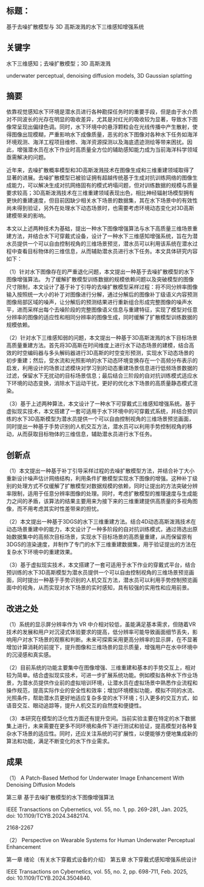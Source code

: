 ## 标题：
基于去噪扩散模型与 3D 高斯泼溅的水下三维感知增强系统

## 关键字
水下三维感知；去噪扩散模型；3D 高斯泼溅

underwater perceptual, denoising diffusion models, 3D Gaussian splatting

## 摘要

依靠视觉感知水下环境是潜水员进行各种勘探任务时的重要手段，但是由于水介质对不同波长的光存在明显的吸收差异，尤其是对红光的吸收较为显著，导致水下图像常呈现出偏绿色调。同时，水下环境中的悬浮颗粒会在光线传播中产生散射，使得图像出现模糊，严重影响水下成像质量，恶劣的水下图像对各种水下任务如海洋环境观测、海洋工程项目维修、海洋资源探测以及海底遗迹测绘等带来困扰。因此，增强潜水员在水下作业时高质量全方位的辅助感知能力成为当前海洋科学领域亟需解决的问题。

近年来，去噪扩散概率模型和3D高斯泼溅技术在图像生成和三维重建领域取得了显著的进展。去噪扩散模型已被验证拥有超越传统基于生成对抗训练网络的图像生成能力，可以解决生成对抗网络固有的模式坍塌问题，但对训练数据的规模与质量要求较高；3D高斯泼溅技术在三维重建领域表现出色，相比神经辐射场模型拥有更快的重建速度，但目前因缺少相关水下场景的数据集，其在水下场景中的有效性尚未得到验证，另外在处理水下动态场景时，也需要考虑环境动态变化对3D高斯建模带来的影响。

本文以上述两种技术为基础，提出一种水下图像增强算法与水下高质量三维场景重建方法，并结合水下可穿戴式设备，设计了一种水下三维感知增强系统，旨在为潜水员提供一个可以自由控制视角的三维场景预览，潜水员可以利用该系统在潜水过程中查看目标物体的三维信息，从而辅助潜水员进行水下任务。本文具体研究内容如下：

（1）针对水下图像存在的严重退化问题，本文提出一种基于去噪扩散模型的水下图像增强算法。
为了缓解扩散模型训练数据的规模依赖问题以及突破模型的图像尺寸限制，本文设计了基于补丁引导的去噪扩散模型采样过程：将不同分辨率图像输入按照统一大小的补丁对图像进行分解，通过分解后的图像补丁级语义内容预测图像局部区域的噪声，让分解后的预测结果进行重新组合形成完整图像的噪声水平，进而采样出每个去噪阶段的完整图像语义信息与重建特征，实现了模型对任意分辨率的图像的适应性和相同分辨率的图像生成，同时缓解了扩散模型训练数据的规模依赖。
  
（2）针对水下三维感知弱的问题，本文提出一种基于3D高斯泼溅的水下目标场景高质量重建方法。首先将3D高斯在时间维度上进行水下动态场景的建模，结合高效的时空编码器与多头解码器进行3D高斯的时空变形预测，实现水下动态场景的初步重建；然后，受水流和光照影响的水下动态环境变换存在一个高频分布表示的启发，利用设计的场景过滤模块对学习到的动态重建场景信息进行低频场景数据的过滤，保留水下无扰动的目标场景信息；最后结合三阶段的自对抗训练模式适应水下环境的动态变换，消除水下运动干扰，更好的优化水下场景的高质量静态模式渲染。

（3）基于上述两种算法，本文设计了一种水下可穿戴式三维感知增强系统。基于虚拟现实技术，本文搭建了一套可适用于水下环境中的可穿戴式系统，并结合预训练的水下3D高斯模型为潜水员提供一个可以自由控制视角的三维场景预览画面，同时提出一种基于手势识别的人机交互方法，潜水员可以利用手势控制视角的移动，从而获取目标物体的三维信息，辅助潜水员进行水下任务。

## 创新点
（1）本文提出一种基于补丁引导采样过程的去噪扩散模型方法，并结合补丁大小重新设计噪声估计网络结构，利用条件扩散模型实现水下图像的增强。这种补丁级别的处理方式不仅缓解了扩散模型对数据规模的依赖，同时让提出的方法突破分辨率限制，适用于任意分辨率图像的处理。同时，考虑扩散模型的推理速度与生成能力之间的矛盾，该算法的结果主要用来为接下来的三维重建提供高质量的多视角图像，而不用考虑其实时性差带来的担忧。

（2）本文提出一种基于3DGS的水下三维重建方法。结合4D动态高斯泼溅技术在动态场景重建中的能力，本文设计了一种多阶段的自对抗训练模式，通过筛选出原始数据集中的高频次目标场景，实现水下目标场景的高质量重建，从而保留原有3DGS的渲染速度，并制作了专门的水下三维重建数据集，用于验证提出的方法在复杂水下环境中的重建效果。

（3）基于虚拟现实技术，本文搭建了一套可适用于水下作业的穿戴式平台，结合预训练的水下3D高斯模型为潜水员提供一个可以自由控制视角的三维场景预览画面，同时提出一种基于手势识别的人机交互方法，潜水员可以利用手势控制预览画面中的视角，从而实现对水下场景的实时感知，具有较强的实用性和应用前景。

## 改进之处
（1）系统的显示屏分辨率作为 VR 中介相对较低，虽能满足基本需求，但随着VR 技术的发展和用户对沉浸式体验要求的提高，低分辨率可能导致画面细节丢失，影响用户对水下场景的观察和判断。未来可探索采用更高分辨率的显示屏，在不显著增加计算消耗的前提下，提升图像和三维场景的显示质量，增强用户在水中环境中的沉浸感和真实感。

（2）目前系统的功能主要集中在图像增强、三维重建和基本的手势交互上，相对较为简单。结合虚拟现实技术，可进一步扩展系统功能。例如模拟各种水下作业场景，为潜水员提供作业前的虚拟培训环境，让潜水员在虚拟场景中熟悉作业流程和操作规范，提高实际作业的安全性和效率；增加环境模拟功能，模拟不同的水流、光照条件，帮助潜水员更好地适应复杂多变的水下环境；引入更多的交互方式，如语音交互、眼动追踪等，提升人机交互的自然度和便捷性。

（3）本研究在模型的泛化性方面还有提升空间。当前实验主要在特定的水下数据集上进行，未来需要在更多不同环境和条件下进行测试和验证，提高模型对各种复杂水下场景的适应性。同时，还应关注系统的可扩展性，以便能够方便地集成新的算法和功能，满足不断变化的水下作业需求。

## 成果
（1）
A Patch-Based Method for Underwater Image Enhancement With Denoising Diffusion Models

第三章 基于去噪扩散模型的水下图像增强算法

IEEE Transactions on Cybernetics, vol. 55, no. 1, pp. 269-281, Jan. 2025, doi: 10.1109/TCYB.2024.3482174.

2168-2267

（2）
Perspective on Wearable Systems for Human Underwater Perceptual Enhancement

第一章 绪论（有关水下穿戴式设备的介绍）
第五章 水下穿戴式感知增强系统设计

 IEEE Transactions on Cybernetics, vol. 55, no. 2, pp. 698-711, Feb. 2025, doi: 10.1109/TCYB.2024.3504840.



